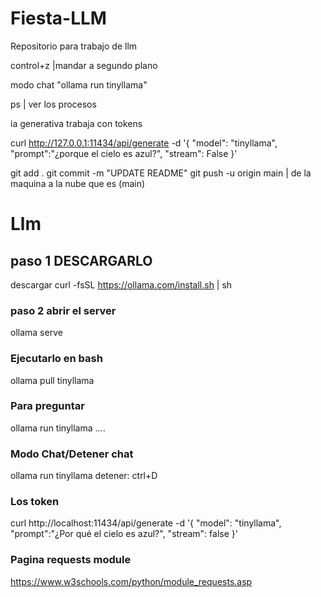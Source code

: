 # Fiesta-LLM
Repositorio para trabajo de llm

control+z |mandar a segundo plano

modo chat "ollama run tinyllama"

ps | ver los procesos

ia generativa trabaja con tokens 

curl http://127.0.0.1:11434/api/generate -d '{
  "model": "tinyllama",
  "prompt":"¿porque el cielo es azul?",
  "stream": False
}'

git add .
git commit -m "UPDATE README"
git push -u origin main  | de la maquina a la nube que es (main)



# Llm
## paso 1 DESCARGARLO
descargar
curl -fsSL https://ollama.com/install.sh | sh

### paso 2 abrir el server
ollama serve

### Ejecutarlo en bash
ollama pull tinyllama

### Para preguntar
ollama run tinyllama ....

### Modo Chat/Detener chat

ollama run tinyllama
detener: ctrl+D

### Los token
curl http://localhost:11434/api/generate -d '{
  "model": "tinyllama",
  "prompt":"¿Por qué el cielo es azul?",
  "stream": false
}'

### Pagina requests module
https://www.w3schools.com/python/module_requests.asp